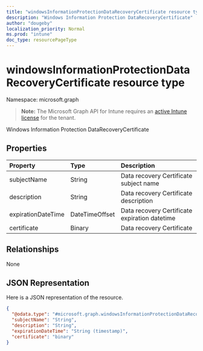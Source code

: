 ```yaml
---
title: "windowsInformationProtectionDataRecoveryCertificate resource type"
description: "Windows Information Protection DataRecoveryCertificate"
author: "dougeby"
localization_priority: Normal
ms.prod: "intune"
doc_type: resourcePageType
---
```


# windowsInformationProtectionDataRecoveryCertificate resource type

Namespace: microsoft.graph

> **Note:** The Microsoft Graph API for Intune requires an [active Intune license](https://go.microsoft.com/fwlink/?linkid=839381) for the tenant.

Windows Information Protection DataRecoveryCertificate

## Properties
|Property|Type|Description|
|:---|:---|:---|
|subjectName|String|Data recovery Certificate subject name|
|description|String|Data recovery Certificate description|
|expirationDateTime|DateTimeOffset|Data recovery Certificate expiration datetime|
|certificate|Binary|Data recovery Certificate|

## Relationships
None

## JSON Representation
Here is a JSON representation of the resource.
<!-- {
  "blockType": "resource",
  "@odata.type": "microsoft.graph.windowsInformationProtectionDataRecoveryCertificate"
}
-->
``` json
{
  "@odata.type": "#microsoft.graph.windowsInformationProtectionDataRecoveryCertificate",
  "subjectName": "String",
  "description": "String",
  "expirationDateTime": "String (timestamp)",
  "certificate": "binary"
}
```







